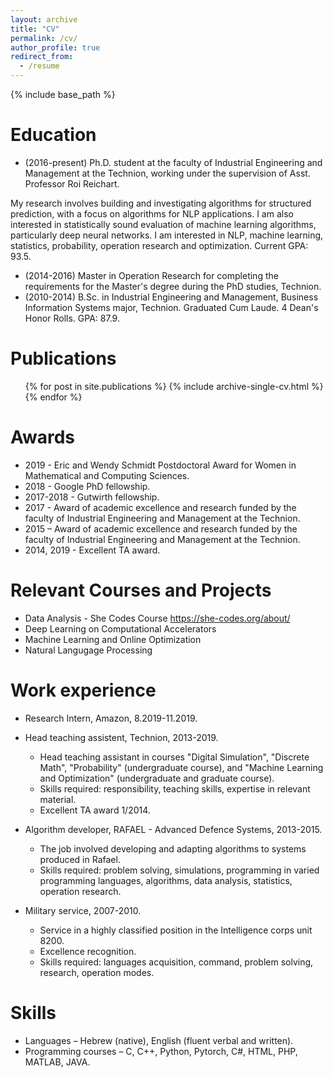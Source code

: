 ```yaml
---
layout: archive
title: "CV"
permalink: /cv/
author_profile: true
redirect_from:
  - /resume
---
```


{% include base_path %}

Education
======
* (2016-present) Ph.D. student at the faculty of Industrial Engineering and Management at the Technion, working under the supervision of Asst. Professor Roi Reichart. 

My research involves building and investigating algorithms for structured prediction, with a focus on algorithms for NLP applications. I am also interested in statistically sound evaluation of machine learning algorithms, particularly deep neural networks. I am interested in NLP, machine learning, statistics, probability, operation research and optimization. Current GPA: 93.5.

* (2014-2016) Master in Operation Research for completing the requirements for the Master's degree during the PhD studies, Technion.
* (2010-2014) B.Sc. in Industrial Engineering and Management, Business Information Systems major, Technion. Graduated Cum Laude. 4 Dean's Honor Rolls. GPA: 87.9.

Publications
======
  <ul>{% for post in site.publications %}
    {% include archive-single-cv.html %}
  {% endfor %}</ul>
  
Awards
======
* 2019 - Eric and Wendy Schmidt Postdoctoral Award for Women in Mathematical and Computing Sciences.
* 2018 - Google PhD fellowship.
* 2017-2018 - Gutwirth fellowship.
* 2017 - Award of academic excellence and research funded by the faculty of Industrial Engineering and Management at the Technion.
* 2015 – Award of academic excellence and research funded by the faculty of Industrial Engineering and Management at the Technion.
* 2014, 2019 - Excellent TA award.

Relevant Courses and Projects
======
* Data Analysis - She Codes Course https://she-codes.org/about/
* Deep Learning on Computational Accelerators
* Machine Learning and Online Optimization
* Natural Langugage Processing

Work experience
======
* Research Intern, Amazon, 8.2019-11.2019.

* Head teaching assistent, Technion, 2013-2019.
  * Head teaching assistant in courses "Digital Simulation", "Discrete Math", "Probability" (undergraduate course), and "Machine Learning and Optimization" (undergraduate and graduate course).
  * Skills required: responsibility, teaching skills, expertise in relevant material.
  * Excellent TA award 1/2014.

* Algorithm developer, RAFAEL - Advanced Defence Systems, 2013-2015.
  * The job involved developing and adapting algorithms to systems produced in Rafael. 
  * Skills required: problem solving, simulations, programming in varied programming languages, algorithms, data analysis, statistics, operation research.
  
* Military service, 2007-2010.
  * Service in a highly classified position in the Intelligence corps unit 8200.
  * Excellence recognition.
  * Skills required: languages acquisition, command, problem solving, research, operation modes.


Skills
======
* Languages – Hebrew (native), English (fluent verbal and written).
* Programming courses – C, C++, Python, Pytorch, C#, HTML, PHP, MATLAB, JAVA.
  
